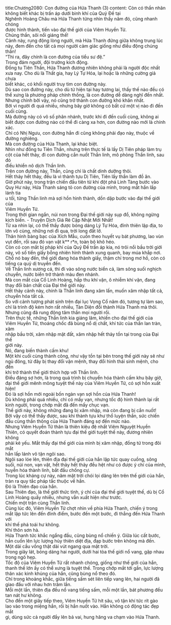 title:Chương2080: Con đường của Hứa Thanh (3)
content:
Còn có thần nhãn không biết khác bị trấn áp dưới binh khí của Quỷ Đế tại<br>Nghênh Hoàng Châu mà Hứa Thanh từng nhìn thấy năm đó, cũng nhanh chóng<br>được hình thành, tiến vào đại thế giới của Viêm Huyền Tử.<br>Chúng thần, sôi nổi giáng thế!<br>Cảnh này, rung động lòng người, mà Hứa Thanh đứng giữa không trung lúc<br>này, đem đến cho tất cả mọi người cảm giác giống như điều động chúng thần!<br>“Thì ra, đây chính là con đường của tiểu sư đệ.”<br>Trong đám người, đội trường kích động.<br>Đồng tu Tiên Thần, Hứa Thanh đương nhiên không phải là người độc nhất<br>xưa nay. Cho dù là Thất gia, hay Lý Tự Hóa, lại hoặc là những cường giả chưa<br>biết khác, có khối người truy tìm con đường này.<br>Dù sao con đường này, cho dù từ hiện tại hay tương lai, thấy thế nào đều có<br>thể xưng là phương pháp chính thống, là con đường dễ dàng nghĩ đến nhất.<br>Nhưng chính bởi vậy, nó cũng trở thành con đường khó khăn nhất.<br>Bởi vì người đi quá nhiều, nhưng bây giờ không có bất cứ một vị nào đi đến<br>cuối cùng.<br>Mà đường này có vô số phân nhánh, trước khi đi đến cuối cùng, không ai<br>biết được con đường nào có thể đi càng xa hơn, con đường nào mới là chính<br>xác.<br>Chỉ có Nhị Ngưu, con đường hắn đi cũng không phải đạo này, thuộc về<br>đường nghiêng.<br>Mà con đường của Hứa Thanh, lại khác biệt.<br>Nhìn như đồng tu Tiên Thần, nhưng trên thực tế là lấy Dị Tiên pháp làm trụ<br>cột của hết thảy, đi con đường cắn nuốt Thần linh, mô phỏng Thần linh, sau đó<br>điều khiển nô dịch Thần linh.<br>Trên con đường này, Thần, cũng chỉ là chất dinh dưỡng thôi.<br>Hết thảy hết thảy, đều là vì thành tựu Dị Tiên, Tiên lấy thần làm đồ ăn.<br>Giờ phút này, trong trận chiến đầu tiên từ khi đột phá Linh Tàng bước vào<br>Quy Hư này, Hứa Thanh sáng tỏ con đường của mình, trong mắt hắn lấp lánh tia<br>u tối, từng Thần linh mà sợi hồn hình thành, dồn dập bước vào đại thế giới của<br>Viêm Huyền Tử.<br>Trong thời gian ngắn, núi non trong Đại thế giới này sụp đổ, không ngừng<br>kịch biến. - Truyện Dịch Giá Rẻ Cập Nhật Mới Nhất!<br>Từ xa nhìn lại, có thể thấy được bóng dáng Lý Tự Hóa, đỉnh thiên lập địa, to<br>lớn vô cùng, những nơi đi qua, trời long đất lở.<br>Thân hình bàng bạc của Xích Mẫu, cuốn theo huyết vụ bát phương, lao vùn<br>vụt đến, rồi sau đó vạn vật k** r*n, toàn bộ khô héo.<br>Còn có con mắt bị pháp khí của Quỷ Đế trấn áp kia, nó trôi nổi bầu trời giới<br>này, vô số tiền giấy bỗng nhiên hình thành xung quanh, bay múa khắp nơi.<br>Chỗ nó bay đến, thế giới đang hóa thành giấy, thậm chí trong mơ hồ, còn có<br>tiếng ca quỷ dị truyền đến.<br>Về Thần linh xương cá, thì đi vào sông nước biển cả, làm sông suối nghịch<br>chuyển, nước biển trở thành màu đen nhánh.<br>Mà con mắt của Cổ Linh Hoàng, hấp thu khí vận, ô nhiễm khí vận, đang<br>thay đổi bản chất của Đại thế giới này.<br>Hết thảy cảnh này, chính là Thần linh đang xâm lấn, muốn xâm nhập tất cả,<br>chuyển hóa tất cả.<br>So với cảnh tượng phát sinh trên đại lục Vọng Cổ năm đó, tương tự làm sao,<br>chỉ là trình độ kém hơn rất nhiều, Tàn Diện đổi thành Hứa Thanh mà thôi.<br>Nhưng cũng đã rung động tâm thần mọi người rồi.<br>Trên thực tế, những Thần linh kia giáng lâm, khiến cho đại thế giới của<br>Viêm Huyền Tử, thoáng chốc đã bùng nổ dị chất, khí tức của thần lan tràn, xâm<br>nhập bầu trời, xâm nhập mặt đất, xâm nhập hết thảy tồn tại trong của Đại thế<br>giới này.<br>Nó, đang biến thành cấm khu!<br>Một khi cuối cùng thành công, như vậy tồn tại bên trong thế giới này sẽ như<br>ngủ đông, từ đây bị thay đổi vận mệnh, thay đổi hình thái sinh mệnh, cho đến<br>khi trở thành thế giới thích hợp với Thần linh.<br>Điều đáng sợ hơn, là trong quá trình bị chuyển hóa thành cấm khu bây giờ,<br>đại thế giới mênh mông tuyệt thế này của Viêm Huyền Tử, có sợi hồn xuất<br>hiện!<br>Đó là sợi hồn mới ngoài bốn ngàn vạn sợi hồn của Hứa Thanh!<br>Dù không phải quá nhiều, chỉ có mấy vạn, nhưng tốc độ hình thành lại rất<br>kinh người, trong chớp mắt đã đến mấy chục vạn.<br>Thế giới này, không những đang bị xâm nhập, mà còn đang bị cắn nuốt!<br>Bởi vậy có thể thấy được, sau khi thành tựu khư thổ luyện thần, sức chiến<br>đấu cùng thần thông của Hứa Thanh đáng sợ đến mức nào.<br>Nhưng Viêm Huyền Tử thân là thiên kiêu đệ nhất Viêm Nguyệt Huyền<br>Thiên, có quyết đoán thành tựu đại thế giới tuyệt thế này, đương nhiên không<br>phải kẻ yếu. Mắt thấy đại thế giới của mình bị xâm nhập, đồng tử trong đôi mắt<br>hắn lấp lánh vô tận ngôi sao.<br>Ngôi sao lóe lên, thiên địa đại thế giới của hắn lập tức quay cuồng, sông<br>suối, núi non, vạn vật, hết thảy hết thảy đều hệt như có được ý chí của mình,<br>huyễn hóa thành linh, bắt đầu chống cự.<br>Trong lúc kháng cự này, năm mặt trời chói lọi dâng lên trên thế giới của hắn,<br>tràn ra quy tắc pháp tắc thuộc về hắn.<br>Đó là Thiên đạo của hắn.<br>Sau Thiên đạo, là thế giới thức tỉnh, ý chí của đại thế giới tuyệt thế, dù bị Cổ<br>Linh Hoàng quấy nhiễu, nhưng vẫn xuất hiện như trước.<br>Chiến một trận cùng Thần linh.<br>Cùng lúc đó, Viêm Huyền Tử chợt nhìn về phía Hứa Thanh, chiến ý trong<br>mắt lập tức lên đến đỉnh điểm, bước đến một bước, đi thẳng đến Hứa Thanh với<br>khí thế phá toái hư không.<br>Khí thôn sơn hà.<br>Hứa Thanh tức khắc ngẩng đầu, cũng bùng nổ chiến ý. Giữa lúc cất bước,<br>hắn cuốn lên lực lượng hủy thiên diệt địa, đạp bước trên không mà đến.<br>Một dải cầu vồng thật dài vút ngang qua mặt trời.<br>Trong giây lát, bóng dáng hai người, dưới hai tòa thế giới nổ vang, gặp nhau<br>trong ngõ hẹp.<br>Tốc độ của Viêm Huyền Tử rất nhanh chóng, giống như thế giới của hắn,<br>thanh thế lớn ấy có thể xưng là tuyệt thế. Trong chớp mắt tới gần, lực lượng<br>thân xác kinh khủng của hắn, cũng bùng nổ theo đó.<br>Chỉ trong khoảng khắc, giữa tiếng sấm sét liên tiếp vang lên, hai người đã<br>giao đấu với nhau hơn trăm lần.<br>Mỗi một lần, thiên địa đều nổ vang tiếng sấm, mỗi một lần, bát phương đều<br>tan nát hư không.<br>Cho đến một giây tiếp theo, Viêm Huyền Tử hít sâu, vô tận khí tức rít gào<br>lao vào trong miệng hắn, rồi bị hắn nuốt vào. Hắn không có động tác đẹp mắt<br>gì, dùng sức cả người đẩy lên bả vai, hung hăng va chạm vào Hứa Thanh.